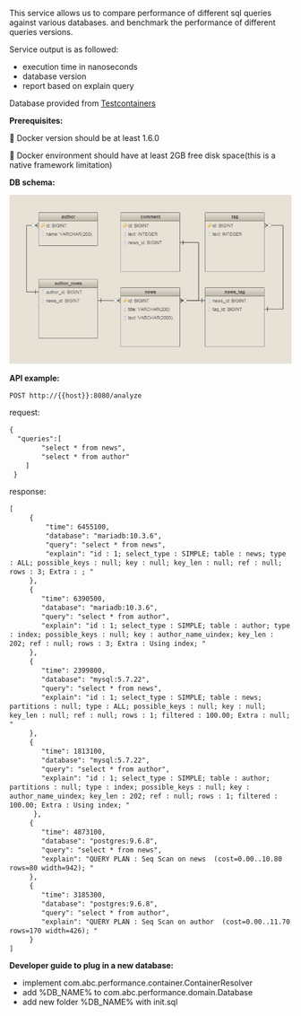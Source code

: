 This service allows us to compare performance of different sql queries against various databases. 
and benchmark the performance of different queries versions.
 
 Service output is as followed:
  * execution time in nanoseconds
  * database version 
  * report based on explain query

Database provided from [Testcontainers](https://github.com/testcontainers/testcontainers-java)

**Prerequisites:**

🐳 Docker version should be at least 1.6.0
 
🐳 Docker environment should have at least 2GB free disk space(this is a native framework limitation)

**DB schema:**    

![alt text](schema.png)


**API example:**

    POST http://{{host}}:8080/analyze

request:

    {  
      "queries":[  
            "select * from news",
            "select * from author"
        ]
     }

response:

    [
         {
             "time": 6455100,
             "database": "mariadb:10.3.6",
             "query": "select * from news",
             "explain": "id : 1; select_type : SIMPLE; table : news; type : ALL; possible_keys : null; key : null; key_len : null; ref : null; rows : 3; Extra : ; "
         },
         {
            "time": 6390500,
            "database": "mariadb:10.3.6",
            "query": "select * from author",
            "explain": "id : 1; select_type : SIMPLE; table : author; type : index; possible_keys : null; key : author_name_uindex; key_len : 202; ref : null; rows : 3; Extra : Using index; "
         },
         {
            "time": 2399800,
            "database": "mysql:5.7.22",
            "query": "select * from news",
            "explain": "id : 1; select_type : SIMPLE; table : news; partitions : null; type : ALL; possible_keys : null; key : null; key_len : null; ref : null; rows : 1; filtered : 100.00; Extra : null; "
         },
         {
            "time": 1813100,
            "database": "mysql:5.7.22",
            "query": "select * from author",
            "explain": "id : 1; select_type : SIMPLE; table : author; partitions : null; type : index; possible_keys : null; key : author_name_uindex; key_len : 202; ref : null; rows : 1; filtered : 100.00; Extra : Using index; "
          },
         {
            "time": 4873100,
            "database": "postgres:9.6.8",
            "query": "select * from news",
            "explain": "QUERY PLAN : Seq Scan on news  (cost=0.00..10.80 rows=80 width=942); "
         },
         {
            "time": 3185300,
            "database": "postgres:9.6.8",
            "query": "select * from author",
            "explain": "QUERY PLAN : Seq Scan on author  (cost=0.00..11.70 rows=170 width=426); "
         }
    ]
    
    
**Developer guide to plug in a new database:**

* implement com.abc.performance.container.ContainerResolver
* add %DB_NAME% to com.abc.performance.domain.Database
* add new folder %DB_NAME% with init.sql
